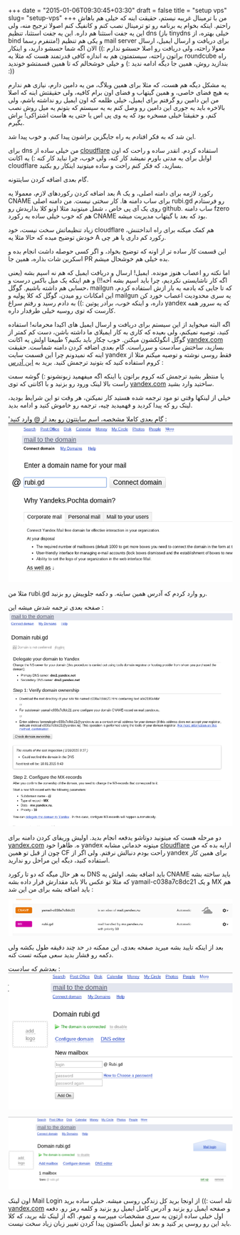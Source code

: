 +++
date = "2015-01-06T09:30:45+03:30"
draft = false
title = "setup vps"
slug= "setup-vps"
+++
من با ترمینال غریبه نیستم، حقیقت اینه که خیلی هم باهاش راحتم. اینکه بخوام یه برنامه رو تو ترمینال نصب کنم و کانفیگ کنم اصولا ترجیح منه، ولی این یه جفت استثنا هم داره. این یه جفت استثنا، تنظیم dns (باز tinydns خیلی بهتره، از bind متنفرم رسما!) و یکی هم تنظیم mail server برای دریافت و ارسال ایمیل، ارسال معولا راحته، ولی دریافت رو اصلا حسشو ندارم :)) الان اگه شما حسشو دارید، و اینکار براتون راحته، سیستمتون هم به اندازه کافی قدرتمند هست که مثلا یه roundcube راه بندازید روش، همین جا دیگه ادامه ندید :) و خیلی خوشحالم که تا همین قسمتشو خوندید :))

یه مشکل دیگه هم هست، که مثلا برای همین وبلاگ، من یه دامین دارم، نیازی هم ندارم به هیچ فضای خاصی، و همین گیتهاب و فضای اون برام کافیه، ولی حقیقتش اینه که اصلا من این دامین رو گرفتم برای ایمیل، خیلی ظلمه که اون ایمیل رو نداشته باشم، ولی بالاخره باید یه جوری این دامین رو وصل کنم به یه سیستم که بتونم یه میل روش نصب کنم، و حقیقتا خیلی مسخره بود که یه وی پی اس یا حتی یه هاست اشتراکی! براش بگیرم. 

این شد که به فکر افتادم یه راه جایگزین براشون پیدا کنم، و خوب پیدا شد. 

برای dns من خیلی ساده از [cloudflare](https://www.cloudflare.com/) استفاده کردم. انقدر ساده و راحت که اون اوایل برای یه مدتی باورم نمیشد کار کنه، ولی خوب، چرا نباید کار کنه :) یه اکانت cloudflare بسازید، که فکر کنم راحت و ساده میتونید اینکار رو بکنید. 

گام بعدی اضافه کردن سایتتونه. 

بعد اضافه کردن رکوردهای لازم، معمولا یه A رکورد لازمه برای دامنه اصلی، و یک CNAME برای ساب دامنه ها. کار سختی نیست. من دامنه اصلی rubi.gd رو فرستادم روی یک آی پی خاص ، شمل میتونید مثلا اونو کلا بذاریدش رو github. ساب دامنه fzero هم که خوب خیلی ساده یه رکورد CNAME بود که بعد با گیتهاب مدیریت میشه. 

زیاد تنظیماتش سخت نیست، خود cloudflare هم کمک میکنه برای راه انداختنش، خودش توضیح میده که حالا مثلا یه A رکورد کم داری یا هر چی. 

این قسمت کار ساده تر از اونه که توضیح بخواد، و اگر کسی حوصله داشت انجام بده و اسکرین شات بذاره، همین جا PR بده خیلی هم خوشحال میشم. 

اما نکته رو اعصاب هنوز مونده. ایمیل! ارسال و دریافت ایمیل که هم نه اسپم بشه (یعنی اگه کار ناشایستی نکردیم، چرا باید اسپم بشه آخه!!) و هم اینکه یک میل باکس درست و حسابی هم داشته باشیم. گوگل، mailgun که تا جایی که یادمه یه بار ازش استفاده کردم، این امکانات رو میدن، گوگل که کلا پولیه و mailgun یه سری محدودیت اعصاب خورد کن داره، و اینکه خوب، برادر پوتین :)) به دادم رسید و رفتم سراغ yandex که یه سرور همه کارست که توی روسیه خیلی طرفدار داره. 

اگه البته میخواید از این سیستم برای دریافت و ارسال ایمیل های اکیدا محرمانه! استفاده کنید، توصیه نمیکنم، ولی بعیده که کاری به کار ایمیلای ما داشته باشن، دست کم کمتر از گوگل انگولکشون میکنن. 
خوب چکار باید بکنیم؟ طبیعتا اولش یه اکانت [yandex.com](http://yandex.com) بسازید، ساختش سادست و سرراست.
گام بعدی اضافه کردن دامنه شماست. حقیقت اینه که نمیدونم چرا این قسمت سایت yandex فقط روسی نوشته و توصیه میکنم مثلا از کروم استفاده کنید که بتونید ترجمش کنید. برید به [این آدرس](https://pdd.yandex.ru/domains_add/) : 

یا منتظر بشید ترجمش کنه کروم براتون یا اینکه اگه میفهمید زبونشونو :) گوشه سمت راست بالا لینک ورود رو بزنید و با اکانتی که توی [yandex.com](http://yandex.com) ساختید وارد بشید. 

خیلی از لینکها وقتی تو مود ترجمه شده هستید کار نمیکنن، هر وقت تو این شرایط بودید، لینک رو که پیدا کردید و فهمیدید چیه، ترجمه رو خاموش کنید و ادامه بدید. 

'گام بعدی کاملا مشخصه، اسم سایتتون رو بعد از @ وارد کنید : 
![ثبت دامنه در yandex](/images/setup-vps/yandex1.png)

مثلا من rubi.gd رو وارد کردم که آدرس همین سایته. و دکمه جلوییش رو بزنید. 

صفحه بعدی ترجمه شدش میشه این : 
![ثبت دامنه در yandex](/images/setup-vps/yandex2.png)

دو مرحله هست که میتونید دوتاشو یدفعه انجام بدید. اولیش وریفای کردن دامنه برای [yandex.com](http://yandex.com) ه. ظاهرا خود yandex میتونه خدماتی مشابه  [cloudflare](https://www.cloudflare.com/)  ارایه بده که من چون از قبل تو همین CF راحت بودم دنبالش نرفتم. ولی اگر از yandex برای همین کار استفاده کنید، دیگه این مراحل رو ندارید. 

به هر حال میگه که دو تا رکورد DNS باید اضافه بشه. اولش یه CNAME باید ساخته بشه که مثلا تو عکس بالا باید مقدارش قرار داده بشه yamail-c038a7c8dc21 و یک MX هم باید اضافه بشه برای من این شد : 

![افزودن رکورد در cf](/images/setup-vps/cf-2.png)

بعد از اینکه تایید بشه میرید صفحه بعدی، این ممکنه در حد چند دقیقه طول بکشه ولی دکمه رو فشار بدید سعی میکنه تست کنه. 

بعدشم که سادست : 
![ایجاد ایمیل](/images/setup-vps/yandex3.png)

![افزودن ایمیل](/images/setup-vps/yandex4.png)

اون لینک Mail Login تله است :)) از اونجا برید کل زندگی روسی میشه. 
خیلی ساده برید [yandex.com](http://yandex.com) و صفحه ایمیل رو بزنید و آدرس کامل ایمیل رو بزنید و کلمه رمز رو. 
دفعه اول خیلی ساده ازتون یه سری مشخصات میپرسه و تموم. اگه از لینک تله برید، که کلا باید این رو روسی پر کنید و بعد تو ایمیل باکستون پیدا کردن تغییر زبان زیاد سخت نیست. 